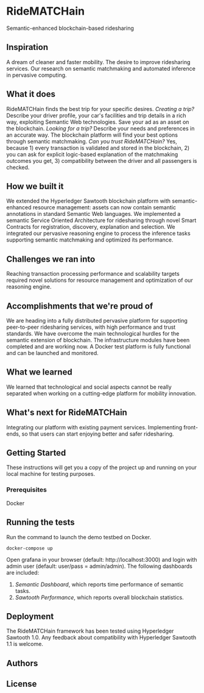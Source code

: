 # RideMATCHain
Semantic-enhanced blockchain-based ridesharing

## Inspiration
A dream of cleaner and faster mobility. The desire to improve ridesharing services. Our research on semantic matchmaking and automated inference in pervasive computing.

## What it does
RideMATCHain finds the best trip for your specific desires. 
_Creating a trip?_ Describe your driver profile, your car's facilities and trip details in a rich way, exploiting Semantic Web technologies. Save your ad as an asset on the blockchain.
_Looking for a trip?_ Describe your needs and preferences in an accurate way. The blockchain platform will find your best options through semantic matchmaking.
_Can you trust RideMATCHain?_ Yes, because 1) every transaction is validated and stored in the blockchain, 2) you can ask for explicit logic-based explanation of the matchmaking outcomes you get, 3) compatibility between the driver and all passengers is checked.

## How we built it
We extended the Hyperledger Sawtooth blockchain platform with semantic-enhanced resource management: assets can now contain semantic annotations in standard Semantic Web languages.
We implemented a semantic Service Oriented Architecture for ridesharing through novel Smart Contracts for registration, discovery, explanation and selection.
We integrated our pervasive reasoning engine to process the inference tasks supporting semantic matchmaking and optimized its performance.

## Challenges we ran into
Reaching transaction processing performance and scalability targets required novel solutions for resource management and optimization of our reasoning engine.

## Accomplishments that we're proud of
We are heading into a fully distributed pervasive platform for supporting peer-to-peer ridesharing services, with high performance and trust standards.
We have overcome the main technological hurdles for the semantic extension of blockchain. The infrastructure modules have been completed and are working now. A Docker test platform is fully functional and can be launched and monitored.

## What we learned
We learned that technological and social aspects cannot be really separated when working on a cutting-edge platform for mobility innovation.

## What's next for RideMATCHain
Integrating our platform with existing payment services.
Implementing front-ends, so that users can start enjoying better and safer ridesharing.

## Getting Started
These instructions will get you a copy of the project up and running on your local machine for testing purposes.
### Prerequisites

Docker 

## Running the tests
Run the command to launch the demo testbed on Docker. 
```
docker-compose up
```
Open grafana in your browser (default: http://localhost:3000) and login with admin user (default: user/pass = admin/admin). The following dashboards are included:

1. _Semantic Dashboard_, which reports time performance of semantic tasks.
2. _Sawtooth Performance_, which reports overall blockchain statistics. 

## Deployment
The RideMATCHain framework has been tested using Hyperledger Sawtooth 1.0. Any feedback about compatibility with Hyperledger Sawtooth 1.1 is welcome. 

## Authors


## License


